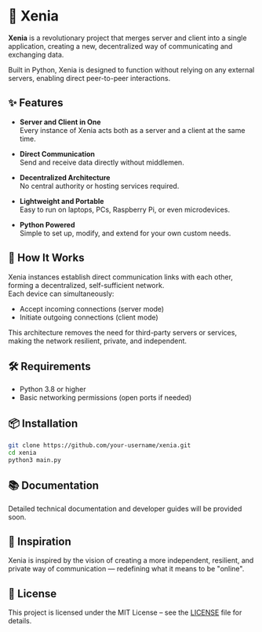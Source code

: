 # 📡 Xenia

**Xenia** is a revolutionary project that merges server and client into a single application, creating a new, decentralized way of communicating and exchanging data.

Built in Python, Xenia is designed to function without relying on any external servers, enabling direct peer-to-peer interactions.

## ✨ Features

- **Server and Client in One**  
  Every instance of Xenia acts both as a server and a client at the same time.

- **Direct Communication**  
  Send and receive data directly without middlemen.

- **Decentralized Architecture**  
  No central authority or hosting services required.

- **Lightweight and Portable**  
  Easy to run on laptops, PCs, Raspberry Pi, or even microdevices.

- **Python Powered**  
  Simple to set up, modify, and extend for your own custom needs.

## 🚀 How It Works

Xenia instances establish direct communication links with each other, forming a decentralized, self-sufficient network.  
Each device can simultaneously:

- Accept incoming connections (server mode)
- Initiate outgoing connections (client mode)

This architecture removes the need for third-party servers or services, making the network resilient, private, and independent.

## 🛠 Requirements

- Python 3.8 or higher
- Basic networking permissions (open ports if needed)

## 📦 Installation

```bash
git clone https://github.com/your-username/xenia.git
cd xenia
python3 main.py
```

## 📚 Documentation

Detailed technical documentation and developer guides will be provided soon.

## 🧠 Inspiration

Xenia is inspired by the vision of creating a more independent, resilient, and private way of communication — redefining what it means to be "online".

## 📜 License

This project is licensed under the MIT License – see the [LICENSE](LICENSE) file for details.
